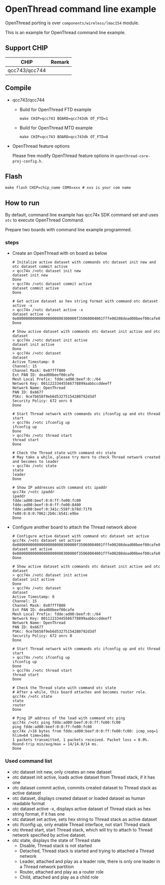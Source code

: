 # OpenThread command line example
OpenThread porting is over `components/wireless/lmac154` module. 

This is an example for OpenThread command line example.

## Support CHIP

|      CHIP        | Remark |
|:----------------:|:------:|
|qcc743/qcc744       |        |

## Compile
- qcc743/qcc744
    - Build for OpenThread FTD example
        ```shell
        make CHIP=qcc743 BOARD=qcc743dk OT_FTD=1
        ```
    
    - Build for OpenThread MTD example
        ```shell
        make CHIP=qcc743 BOARD=qcc743dk OT_FTD=0
        ```

- OpenThread feature options

  Please free modify OpenThread feature options in `openthread-core-proj-config.h`.

## Flash

```
make flash CHIP=chip_name COMX=xxx # xxx is your com name
```

## How to run

By default, command line example has qcc74x SDK command set and uses `otc` to execute OpenThread Command.

Prepare two boards with command line example programmed.

### steps

- Create an OpenThread with on board as below

  ```shell
  # Initalize active dataset with commands otc dataset init new and otc dataset commit active
  > qcc74x />otc dataset init new
  dataset init new
  Done
  > qcc74x />otc dataset commit active
  dataset commit active
  Done
  
  # Get active dataset as hex string format with command otc dataset active -x
  > qcc74x />otc dataset active -x
  dataset active -x
  0e080000000000000000000300000f35060004001fffe00208dead00beef00cafe0708fddead00beef0000051000112233445566778899aabbccddeeff030a4f70656e54687265616404109ce7b658f9eb6d53275154280792d3df0c0402a0f7f801026677
  Done
  
  # Show active dataset with commands otc dataset init active and otc dataset
  > qcc74x />otc dataset init active 
  dataset init active
  Done
  > qcc74x />otc dataset
  dataset
  Active Timestamp: 0
  Channel: 15
  Channel Mask: 0x07fff800
  Ext PAN ID: dead00beef00cafe
  Mesh Local Prefix: fdde:ad00:beef:0::/64
  Network Key: 00112233445566778899aabbccddeeff
  Network Name: OpenThread
  PAN ID: 0x6677
  PSKc: 9ce7b658f9eb6d53275154280792d3df
  Security Policy: 672 onrc 0
  Done
  
  # Start Thread network with commands otc ifconfig up and otc thread start
  > qcc74x />otc ifconfig up
  ifconfig up
  Done
  > qcc74x />otc thread start
  thread start
  Done
  
  # Check the Thread state with command otc state
  # May take a while, please try more to check Thread network created and becomes to leader
  > qcc74x />otc state
  state
  leader
  Done
  
  # Show IP addresses with command otc ipaddr
  qcc74x />otc ipaddr
  ipaddr
  fdde:ad00:beef:0:0:ff:fe00:fc00
  fdde:ad00:beef:0:0:ff:fe00:8400
  fdde:ad00:beef:0:341c:558f:b78d:71f9
  fe80:0:0:0:7062:2b0c:b541:e9be
  Done
  ```

- Configure another board to attach the Thread network above

  ```shell
  # Configure active dataset with command otc dataset set active 
  qcc74x />otc dataset set active 0e080000000000000000000300000f35060004001fffe00208dead00beef00cafe0708fddead00beef0000051000112233445566778899aabbccddeeff030a4f70656e54687265616404109ce7b658f9eb6d53275154280792d3df0c0402a0f7f801026677
  dataset set active 0e080000000000000000000300000f35060004001fffe00208dead00beef00cafe0708fddead00beef0000051000112233445566778899aabbccddeeff030a4f70656e54687265616404109ce7b658f9eb6d53275154280792d3df0c0402a0f7f801026677
  Done
  
  # Show active dataset with commands otc dataset init active and otc dataset
  > qcc74x />otc dataset init active 
  dataset init active
  Done
  > qcc74x />otc dataset
  dataset
  Active Timestamp: 0
  Channel: 15
  Channel Mask: 0x07fff800
  Ext PAN ID: dead00beef00cafe
  Mesh Local Prefix: fdde:ad00:beef:0::/64
  Network Key: 00112233445566778899aabbccddeeff
  Network Name: OpenThread
  PAN ID: 0x6677
  PSKc: 9ce7b658f9eb6d53275154280792d3df
  Security Policy: 672 onrc 0
  Done
  
  # Start Thread network with commands otc ifconfig up and otc thread start
  > qcc74x />otc ifconfig up
  ifconfig up
  Done
  > qcc74x />otc thread start
  thread start
  Done
  
  # Check the Thread state with command otc state
  # After a while, this board attaches and becomes router role.
  qcc74x />otc state
  state
  router
  Done
  
  # Ping IP address of the lead with command otc ping
  qcc74x />otc ping fdde:ad00:beef:0:0:ff:fe00:fc00
  ping fdde:ad00:beef:0:0:ff:fe00:fc00
  qcc74x />16 bytes from fdde:ad00:beef:0:0:ff:fe00:fc00: icmp_seq=1 hlim=64 time=14ms
  1 packets transmitted, 1 packets received. Packet loss = 0.0%. Round-trip min/avg/max = 14/14.0/14 ms.
  Done
  ```
  

### Used command list

- otc dataset init new, only creates an new dataset 
- otc dataset init active, loads active dataset from Thread stack, if it has one
- otc dataset commit active, commits created dataset to Thread stack as active dataset
- otc dataset, displays created dataset or loaded dataset as human readable format
- otc dataset active -x, displays active dataset of Thread stack as hex string format, if it has one
- otc dataset set active, sets hex string to Thread stack as active dataset
- otc ifconfig up, only enable Thread interface, not start Thread stack
- otc thread start, start Thread stack, which will try to attach to Thread network specified by active dataset.
- otc state, displays the state of Thread state
  - Disable, Thread stack is not started
  - Detached, Thread stack is started and trying to attached a Thread network
  - Leader, attached and play as a leader role, there is only one leader in a Thread network partition
  - Router, attached and play as a router role
  - Child, attached and play as a child role
